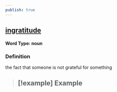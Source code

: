 ```yaml
---
publish: true
---
```

## [ingratitude](https://dictionary.cambridge.org/dictionary/english/ingratitude)

#### Word Type: noun
### Definition
the fact that someone is not grateful for something

>[!example] Example
> - 
